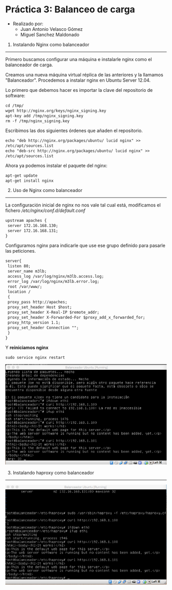 **Práctica 3:** Balanceo de carga
==================

- Realizado por:
	+ Juan Antonio Velasco Gómez
	+ Miguel Sanchez Maldonado

1. Instalando Nginx como balanceador
------------------

Primero buscamos configurar una máquina e instalarle nginx como el balanceador de carga.

Creamos una nueva máquina virtual réplica de las anteriores y la llamamos "Balanceador". Procedemos a instalar nginx en Ubuntu Server 12.04.

Lo primero que debemos hacer es importar la clave del repositorio de software:

	cd /tmp/
	wget http://nginx.org/keys/nginx_signing.key
	apt-key add /tmp/nginx_signing.key
	rm -f /tmp/nginx_signing.key

Escribimos las dos siguientes órdenes que añaden el repositorio.

	echo "deb http://nginx.org/packages/ubuntu/ lucid nginx" >> /etc/apt/sources.list
	echo "deb-src http://nginx.org/packages/ubuntu/ lucid nginx" >> /etc/apt/sources.list

Ahora ya podemos instalar el paquete del nginx:

	apt-get update
	apt-get install nginx

2. Uso de Nginx como balanceador
------------------

La configuración inicial de nginx no nos vale tal cual está, modificamos el fichero */etc/nginx/conf.d/default.conf*

	upstream apaches {
	 server 172.16.168.130;
 	 server 172.16.168.131;
	}

Configuramos nginx para indicarle que use ese grupo definido para pasarle las peticiones.

	server{
	 listen 80;
	 server_name m3lb;
	 access_log /var/log/nginx/m3lb.access.log;
	 error_log /var/log/nginx/m3lb.error.log;
	 root /var/www/;
	 location /
	 {
	 proxy_pass http://apaches;
	 proxy_set_header Host $host;
	 proxy_set_header X-Real-IP $remote_addr;
	 proxy_set_header X-Forwarded-For $proxy_add_x_forwarded_for;
	 proxy_http_version 1.1;
	 proxy_set_header Connection "";
	 }
	}

Y **reiniciamos nginx**

	sudo service nginx restart

![Captura 1](images/nginx.png)

3. Instalando haproxy como balanceador
------------------



![Captura 2](images/haproxy.png)